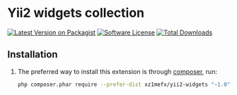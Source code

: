 Yii2 widgets collection
=

[![Latest Version on Packagist][ico-version]][link-packagist]
[![Software License][ico-license]](LICENSE.md)
[![Total Downloads][ico-downloads]][link-packagist]

Installation
-

1.  The preferred way to install this extension is through [composer](http://getcomposer.org/download/), run:
    ```bash
    php composer.phar require --prefer-dist xz1mefx/yii2-widgets "~1.0"
    ```

[ico-version]: https://img.shields.io/github/release/xz1mefx/yii2-widgets.svg
[ico-license]: https://img.shields.io/badge/license-MIT-brightgreen.svg
[ico-downloads]: https://img.shields.io/packagist/dt/xz1mefx/yii2-widgets.svg

[link-packagist]: https://packagist.org/packages/xz1mefx/yii2-widgets
[link-base-extension]: https://github.com/xZ1mEFx/yii2-base
[link-multilang-extension]: https://github.com/xZ1mEFx/yii2-multilang
[link-adminlte-extension]: https://github.com/xZ1mEFx/yii2-adminlte
[link-autocomplete-extension]: https://github.com/iiifx-production/yii2-autocomplete-helper
 